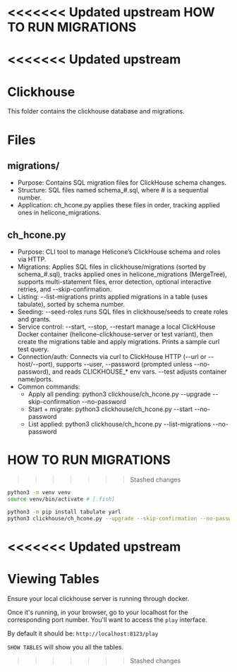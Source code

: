 <<<<<<< Updated upstream
HOW TO RUN MIGRATIONS
=======
<<<<<<< Updated upstream
=======
# Clickhouse
This folder contains the clickhouse database and migrations.

# Files

## migrations/
- Purpose: Contains SQL migration files for ClickHouse schema changes.
- Structure: SQL files named schema_#.sql, where # is a sequential number.
- Application: ch_hcone.py applies these files in order, tracking applied ones in helicone_migrations.

## ch_hcone.py
- Purpose: CLI tool to manage Helicone’s ClickHouse schema and roles via HTTP.
- Migrations: Applies SQL files in clickhouse/migrations (sorted by schema_#.sql), tracks applied ones in helicone_migrations (MergeTree), supports multi-statement files, error detection, optional interactive
retries, and --skip-confirmation.
- Listing: --list-migrations prints applied migrations in a table (uses tabulate), sorted by schema number.
- Seeding: --seed-roles runs SQL files in clickhouse/seeds to create roles and grants.
- Service control: --start, --stop, --restart manage a local ClickHouse Docker container (helicone-clickhouse-server or test variant), then create the migrations table and apply migrations. Prints a sample curl
test query.
- Connection/auth: Connects via curl to ClickHouse HTTP (--url or --host/--port), supports --user, --password (prompted unless --no-password), and reads CLICKHOUSE_* env vars. --test adjusts container name/ports.
- Common commands:
    - Apply all pending: python3 clickhouse/ch_hcone.py --upgrade --skip-confirmation --no-password
    - Start + migrate: python3 clickhouse/ch_hcone.py --start --no-password
    - List applied: python3 clickhouse/ch_hcone.py --list-migrations --no-password



# HOW TO RUN MIGRATIONS
>>>>>>> Stashed changes

```bash
python3 -m venv venv
source venv/bin/activate # [.fish]

python3 -m pip install tabulate yarl
python3 clickhouse/ch_hcone.py --upgrade --skip-confirmation --no-password
```
<<<<<<< Updated upstream
=======

# Viewing Tables

Ensure your local clickhouse server is running through docker.

Once it's running, in your browser, go to your localhost for the corresponding port number.
You'll want to access the `play` interface.

By default it should be: `http://localhost:8123/play`

`SHOW TABLES` will show you all the tables.
>>>>>>> Stashed changes
